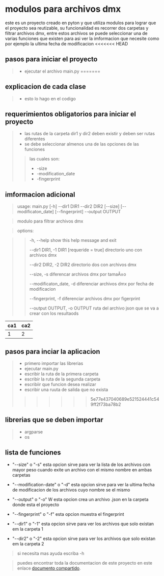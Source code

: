 # modulos para archivos dmx
este es un proyecto creado en pyton y que utiliza modulos para lograr que el proyecto sea reutizable, su funcionalidad es recorrer dos carpetas y filtrar archivos dmx, entre estos archivos se puede seleccionar una de varias funciones que existen para asi ver la imformacion que necesite como por ejemplo la ultima fecha de modificacion
<<<<<<< HEAD
## pasos para iniciar el proyecto
> - ejecutar el archivo main.py
=======
## explicacion de cada clase 
> - esto lo hago en el codigo
## requerimientos obligatorios para iniciar el proyecto
> - las rutas de la carpeta dir1 y dir2 deben existir y deben ser rutas diferentes
> - se debe seleccionar almenos una de las opciones de las funciones 
>>  las cuales son:
>> - -size
>> - -modification_date
>> - -fingerprint
>> 
## imformacion adicional
>  usage: main.py [-h] --dir1 DIR1 --dir2 DIR2 [--size] [--modificaton_date] [--fingerprint] --output OUTPUT

> modulo para filtrar archivos dmx

> options:

>> -h, --help            show this help message and exit
>> 
>> --dir1 DIR1, -1 DIR1    [requeride = true]    directorio uno con archivos dmx
>> 
>>  --dir2 DIR2, -2 DIR2  directorio dos con archivos dmx 
>>  
>>  --size, -s            diferencar archivos dmx por tamaÃ±o
>>  
>>  --modificaton_date, -d         diferenciar archivos dmx por fecha de modificacion
>>  
>>  --fingerprint, -f     diferenciar archivos dmx por figerprint 
>>  
>>  --output OUTPUT, -o OUTPUT           ruta del archivo json que se va a crear con los resultaods


|ca1|ca2|
|---|---|
|1|2|

## pasos para inciar la aplicacion 
> - primero importar las librerias
> - ejecutar main.py
> - escribir la ruta de la primera carpeta
> - escribir la ruta de la segunda carpeta
> - escribiir que funcion desea realizar
> - escribir una ruuta de salida que no exista
>>>>>>> 5e77e437040689e521524441c549ff2f73ba78b2
## librerias que se deben importar
> - argparse
> - os

## lista de funciones

- "--size" o "-s"  esta opcion sirve para ver la lista de los archivos con mayor peso cuando exite un archivo con el mismo nombre en ambas carpetas

- "--modification-date" o "-d" esta opcion sirve para ver la ultima fecha de modificacion  de los archivos cuyo nombre se el mismo

- "--output" o "-o" W esta opcion crea un archivo .json en la carpeta donde esta el proyecto

- "--fingerprint" o "-f" esta opcion muestra el fingerprint

- "--dir1" o "-1" esta opcion sirve para ver los archivos que solo existan em la carpeta 1

- "--dir2" o "-2" esta opcion sirve para ver los archivos que solo existan em la carpeta 2

> si necesita mas ayuda escriba  -h


>puedes encontrar toda la documentacion de este proyecto en este enlace [documento compartido](https://docs.google.com/document/d/1dEbk0qI2qlFbcdrTo5B1w-_0NxUv8osXjdjIssEdNR0/edit#heading=h.3ti6jx56udpj).
